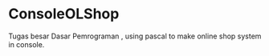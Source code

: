 # ConsoleOLShop
Tugas besar Dasar Pemrograman , using pascal to make online shop system in console.

